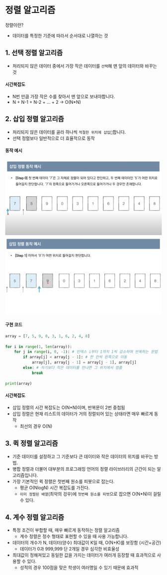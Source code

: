 # 정렬 알고리즘

정렬이란?
- 데이터를 특정한 기준에 따라서 순서대로 나열하는 것

## 1. 선택 정렬 알고리즘

- 처리되지 않은 데이터 중에서 가장 작은 데이터를 `선택`해 맨 앞의 데이터와 바꾸는 것

#### 시간복잡도

- N번 만큼 가장 작은 수를 찾아서 맨 앞으로 보내야합니다.
- N + N-1 + N-2 + ... + 2 -> O(N*N)

## 2. 삽입 정렬 알고리즘

- 처리되지 않은 데이터를 골라 하나씩 `적절한 위치에 삽입`합니다.
- 선택 정렬보다 일반적으로 더 효율적으로 동작

#### 동작 예시

![삽입정렬-1](./images/4/삽입정렬알고리즘-1.png)
![삽입정렬-2](./images/4/삽입정렬알고리즘-2.png)

#### 구현 코드

```python
array = [7, 5, 9, 0, 3, 1, 6, 2, 4, 8]

for i in range(1, len(array)):
    for j in range(i, 0, -1): # 인덱스 i부터 1까지 1씩 감소하며 반복하는 문법
        if array[j] < array[j - 1]: # 한 칸씩 왼쪽으로 이동
            array[j], array[j - 1] = array[j - 1], array[j]
        else: # 자기보다 작은 데이터를 만나면 그 위치에서 멈춤
            break

print(array)
```

#### 시간복잡도

- 삽입 정렬의 시간 복잡도는 O(N*N)이며, 반복문이 2번 중첩됨
- 삽입 정렬은 현재 리스트의 데이터가 거의 정렬되어 있는 상태라면 매우 빠르게 동작
    - 최선의 경우 O(N)


## 3. 퀵 정렬 알고리즘

- 기준 데이터를 설정하고 그 기준보다 큰 데이터와 작은 데이터의 위치를 바꾸는 방법.
- 병합 정렬과 더불어 대부분의 프로그래밍 언어의 정렬 라이브러리의 근간이 되는 알고리즘입니다.
- 가장 기본적인 퀵 정렬은 첫번째 원소를 피봇으로 잡는다.
    - 평균 O(NlogN) 시간 복잡도를 가진다.
    - `이미 정렬된 배열`(최악의 겅우)에 `첫번째 원소를 피벗`으로 잡으면 O(N*N)이 걸릴 수 있다.


## 4. 계수 정렬 알고리즘

- 특정 조건이 부합할 때, 매우 빠르게 동작하는 정렬 알고리즘
    - 계수 정렬은 정수 형태로 표현할 수 있을 때 사용 가능합니다.
- 데이터의 개수가 N, 데이터(양수) 최대값이 K일 때, O(N+K)를 보장함 (시간+공간)
    - 데이터가 0과 999,999 단 2개일 경우 심각한 비효율성
- 최대값이 정해져있고 동일한 값을 가지는 데이터가 여러개 등장할 때 효과적으로 사용할 수 있다.
    - 성적의 경우 100점을 맞은 학생이 여러명일 수 있기 때문에 효과적